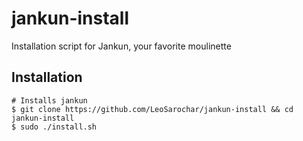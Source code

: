 # jankun-install
Installation script for Jankun, your favorite moulinette

## Installation
```
# Installs jankun
$ git clone https://github.com/LeoSarochar/jankun-install && cd jankun-install
$ sudo ./install.sh
```
